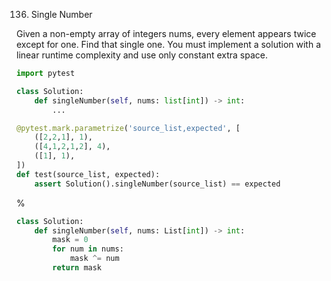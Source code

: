 136. Single Number

Given a non-empty array of integers nums, every element appears twice except for one. Find that single one.
You must implement a solution with a linear runtime complexity and use only constant extra space.

```python
import pytest

class Solution:
    def singleNumber(self, nums: list[int]) -> int:
        ...

@pytest.mark.parametrize('source_list,expected', [
    ([2,2,1], 1),
    ([4,1,2,1,2], 4),
    ([1], 1),
])
def test(source_list, expected):
    assert Solution().singleNumber(source_list) == expected
```

%

```python
class Solution:
    def singleNumber(self, nums: List[int]) -> int:
        mask = 0
        for num in nums:
            mask ^= num
        return mask
```